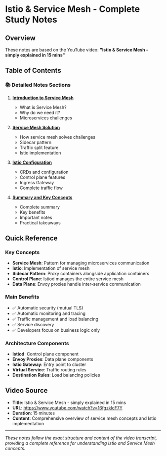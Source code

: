 # Istio & Service Mesh - Complete Study Notes

## Overview
These notes are based on the YouTube video: **"Istio & Service Mesh - simply explained in 15 mins"**

## Table of Contents

### 📚 Detailed Notes Sections

1. **[Introduction to Service Mesh](01_Introduction_to_Service_Mesh.md)**
   - What is Service Mesh?
   - Why do we need it?
   - Microservices challenges

2. **[Service Mesh Solution](02_Service_Mesh_Solution.md)**
   - How service mesh solves challenges
   - Sidecar pattern
   - Traffic split feature
   - Istio implementation

3. **[Istio Configuration](03_Istio_Configuration.md)**
   - CRDs and configuration
   - Control plane features
   - Ingress Gateway
   - Complete traffic flow

4. **[Summary and Key Concepts](04_Summary_and_Key_Concepts.md)**
   - Complete summary
   - Key benefits
   - Important notes
   - Practical takeaways

## Quick Reference

### Key Concepts
- **Service Mesh**: Pattern for managing microservices communication
- **Istio**: Implementation of service mesh
- **Sidecar Pattern**: Proxy containers alongside application containers
- **Control Plane**: Istiod manages the entire service mesh
- **Data Plane**: Envoy proxies handle inter-service communication

### Main Benefits
- ✅ Automatic security (mutual TLS)
- ✅ Automatic monitoring and tracing
- ✅ Traffic management and load balancing
- ✅ Service discovery
- ✅ Developers focus on business logic only

### Architecture Components
- **Istiod**: Control plane component
- **Envoy Proxies**: Data plane components
- **Istio Gateway**: Entry point to cluster
- **Virtual Service**: Traffic routing rules
- **Destination Rules**: Load balancing policies

## Video Source
- **Title**: Istio & Service Mesh - simply explained in 15 mins
- **URL**: https://www.youtube.com/watch?v=16fgzklcF7Y
- **Duration**: 15 minutes
- **Content**: Comprehensive overview of service mesh concepts and Istio implementation

---

*These notes follow the exact structure and content of the video transcript, providing a complete reference for understanding Istio and Service Mesh concepts.* 